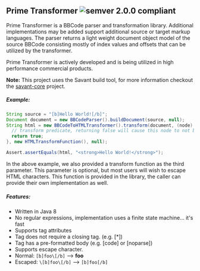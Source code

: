## Prime Transformer ![semver 2.0.0 compliant](http://img.shields.io/badge/semver-2.0.0-brightgreen.svg?style=flat-square)

Prime Transformer is a BBCode parser and transformation library. Additional implementations may be added support additional source or target markup languages.
The parser returns a light weight document object model of the source BBCode consisting mostly of index values and offsets that can be utilized by the transformer.

Prime Transformer is actively developed and is being utilized in high performance commercial products.

**Note:** This project uses the Savant build tool, for more information checkout the [savant-core](https://github.com/inversoft/savant-core) project.

##### Example:

```java
String source = "[b]Hello World![/b]";
Document document = new BBCodeParser().buildDocument(source, null);
String html = new BBCodeToHTMLTransformer().transform(document, (node) -> {
  // transform predicate, returning false will cause this node to not be transformed
  return true;
}, new HTMLTransformFunction(), null);

Assert.assertEquals(html, "<strong>Hello World!</strong>");
```

In the above example, we also provided a transform function as the third parameter. This parameter is optional, but most users will wish to escape HTML characters.
This function is provided in the library, the caller can provide their own implementation as well.

##### Features:
* Written in Java 8
* No regular expressions, implementation uses a finite state machine... it's fast
* Supports tag attributes
 * Tag does not require a closing tag. (e.g. [*])
 * Tag has a pre-formatted body (e.g. [code] or [noparse])
* Supports escape character.
 * Normal: ```[b]foo\[/b]``` --> **foo**
 * Escaped: ```\[b]foo\[/b]``` --> ```[b]foo[/b]```